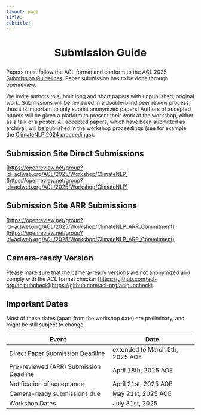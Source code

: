 ```yaml
---
layout: page
title: 
subtitle: 
---
```




<h1 style="text-align:center; margin-bottom:20pt; !important"> Submission Guide </h1>

Papers must follow the ACL format and conform to the ACL 2025 <a href="https://acl-org.github.io/ACLPUB/formatting.html"> Submission Guidelines</a>. Paper submission has to be done through openreview.

We invite authors to submit long and short papers with unpublished, original work. Submissions will be reviewed in a double-blind peer review process, thus it is important to only submit anonymzed papers! Authors of accepted papers will be given a platform to present their work at the workshop, either as a talk or a poster. All accepted papers, which have been submitted as archival, will be published in the workshop proceedings (see for example the [ClimateNLP 2024 proceedings](https://aclanthology.org/volumes/2024.climatenlp-1/)).


<h2>Submission Site Direct Submissions</h2>

[https://openreview.net/group?id=aclweb.org/ACL/2025/Workshop/ClimateNLP](https://openreview.net/group?id=aclweb.org/ACL/2025/Workshop/ClimateNLP)

<h2>Submission Site ARR Submissions</h2>

[https://openreview.net/group?id=aclweb.org/ACL/2025/Workshop/ClimateNLP_ARR_Commitment](https://openreview.net/group?id=aclweb.org/ACL/2025/Workshop/ClimateNLP_ARR_Commitment)

<h2>Camera-ready Version</h2>

Please make sure that the camera-ready versions are not anonymized and comply with the ACL format checker [https://github.com/acl-org/aclpubcheck](https://github.com/acl-org/aclpubcheck).

<h2 id="dates">Important Dates</h2>

Most of these dates (apart from the workshop date) are preliminary, and might be still subject to change.

 <table class="table table-striped">
  <thead>
    <tr>
      <th scope="col">Event</th>
      <th scope="col">Date</th>
    </tr>
  </thead>
  <tbody>
     <tr>
      <td>Direct Paper Submission Deadline</td>
      <td>extended to March 5th, 2025 AOE</td>
    </tr>
     <tr>
      <td>Pre-reviewed (ARR) Submission Deadline</td>
      <td>April 18th, 2025 AOE</td>
    </tr>
    <tr>
      <td>Notification of acceptance</td>
      <td>April 21st, 2025 AOE</td>
    </tr>
    <tr>
      <td>Camera-ready submissions due</td>
      <td>May 21st, 2025 AOE</td>
    </tr>
    <tr>
      <td>Workshop Dates</td>
      <td>July 31st, 2025</td>
    </tr>
  </tbody>
</table>

